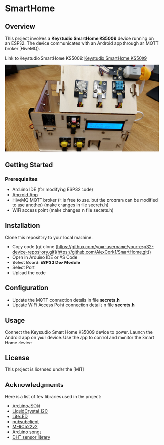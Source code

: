 ﻿# SmartHome
## Overview
This project involves a <b>Keystudio SmartHome KS5009</b> device running on an ESP32. The device communicates with an Android app through an MQTT broker (HiveMQ).<br />

Link to Keystudio SmartHome KS5009: [Keystudio SmartHome KS5009](https://wiki.keyestudio.com/KS5009_Keyestudio_Smart_Home)

![Smart home image](https://github.com/AlexCork1/SmartHome/raw/main/SmartHomeImage.jpg)



## Getting Started
### Prerequisites
- Arduino IDE (for modifying ESP32 code)
- [Android App](https://github.com/AlexCork1/SmarthomeAndroidApp)
- HiveMQ MQTT broker (it is free to use, but the program can be modified to use another) (make changes in file secrets.h)
- WiFi access point (make changes in file secrets.h)

## Installation
Clone this repository to your local machine.
- Copy code (git clone [https://github.com/your-username/your-esp32-device-repository.git](https://github.com/AlexCork1/SmartHome.git))
- Open in Arduino IDE or VS Code
- Select Board: **ESP32 Dev Module**
- Select Port
- Upload the code

## Configuration
- Update the MQTT connection details in file **secrets.h**
- Update WiFi Access Point connection details  n file **secrets.h**

## Usage
Connect the Keystudio Smart Home KS5009 device to power.
Launch the Android app on your device.
Use the app to control and monitor the Smart Home device.

## License
This project is licensed under the [MIT]

## Acknowledgments
Here is a list of few libraries used in the project:
- [ArduinoJSON](https://arduinojson.org/)
- [LiquidCrystal_I2C](https://github.com/johnrickman/LiquidCrystal_I2C)
- [LiteLED](https://github.com/Xylopyrographer/LiteLED/tree/main)
- [pubsubclient](https://github.com/knolleary/pubsubclient)
- [MFRC522v2](https://github.com/OSSLibraries/Arduino_MFRC522v2)
- [Arduino songs](https://github.com/robsoncouto/arduino-songs/tree/master)
- [DHT sensor library](https://github.com/adafruit/DHT-sensor-library/tree/master)
